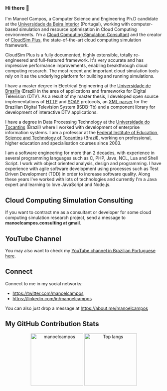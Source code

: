 ### Hi there 👋

<!--
**manoelcampos/manoelcampos** is a ✨ _special_ ✨ repository because its `README.md` (this file) appears on your GitHub profile.
-->

I'm Manoel Campos, a Computer Science and Engineering Ph.D candidate at the [Universidade da Beira Interior](https://www.ubi.pt) (Portugal), working with computer-based simulation and resource optimisation in Cloud Computing environments. I'm a [Cloud Computing Simulation Consultant](#consulting) and the creator of [CloudSim Plus](https://cloudsimplus.org), the state-of-the-art cloud computing simulation framework. 

CloudSim Plus is a fully documented, highly extensible, totally re-engineered and full-featured framework. It's very accurate and has impressive performance improvements, enabling breakthrough cloud computing research. The most recent and important cloud simulation tools rely on it as the underlying platform for building and running simulations.

I have a master degree in Electrical Engineering at the [Universidade de Brasília](https://unb.br) (Brazil) in the area of applications and frameworks for Digital Television (DTV). As a result of my master thesis, I developed open source implementations of [HTTP](https://manoelcampos.com/nclua-http/) and [SOAP](https://manoelcampos.com/nclua-soap/) protocols, an [XML parser](https://manoelcampos.com/xml2lua/) for the Brazilian Digital Television System (ISDB-Tb) and a component library for development of interactive DTV applications.

I have a degree in Data Processing Technology at the [Universidade do Tocantins](https://www.unitins.br) (Brazil) where I worked with development of enterprise information systems. I am a professor at the [Federal Institute of Education, Science and Technology of Tocantins](http://ifto.edu.br) (Brazil), working on professional, higher education and specialisation courses since 2003. 

I am a software engineering for more than 2 decades, with experience in several programming languages such as C, PHP, Java, NCL, Lua and Shell Script. I work with object oriented analysis, design and programming. I have experience with agile software development using processes such as Test Driven Development (TDD) in order to increase software quality. Along these years I've worked with lots of technologies and currently I'm a Java expert and learning to love JavaScript and Node.js.

<a id="consulting"></a>

## Cloud Computing Simulation Consulting

If you want to contract me as a consultant or developer for some cloud computing simulation research project, send a message to **manoelcampos.consulting at gmail**.

## YouTube Channel

You may also want to check my [YouTube channel in Brazilian Portuguese here](http://youtube.com/manoelcamposfh).

## Connect

Connect to me in my social networks:

- https://twitter.com/manoelcampos
- https://linkedin.com/in/manoelcampos

You can also just drop a message at https://about.me/manoelcampos

## My GitHub Contribution Stats

<p align="center">
  <img src="https://github-readme-stats.vercel.app/api?username=manoelcampos&show_icons=true&title_color=fff&icon_color=00d9ff&text_color=c9d1d9&bg_color=161b22" alt="manoelcampos" height="168px"/>
  <img src="https://github-readme-stats.vercel.app/api/top-langs/?username=manoelcampos&layout=compact&show_icons=true&title_color=fff&icon_color=fff&text_color=c9d1d9&bg_color=161b22" alt="Top langs" height="168px" />
</p>
